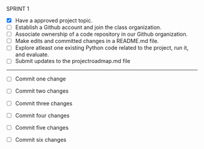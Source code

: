 SPRINT 1
- [x] Have a approved project topic.
- [ ] Establish a Github account and join the class organization.
- [ ] Associate ownership of a code repository in our Github organization.
- [ ] Make edits and committed changes in a README.md file.
- [ ] Explore atleast one existing Python code related to the project, run it, and evaluate.
- [ ] Submit updates to the projectroadmap.md file
----------------------------------------------------------------------------------------------
- [ ] Commit one change
- [ ] Commit two changes
- [ ] Commit three changes
- [ ] Commit four changes
- [ ] Commit five changes
- [ ] Commit six changes

